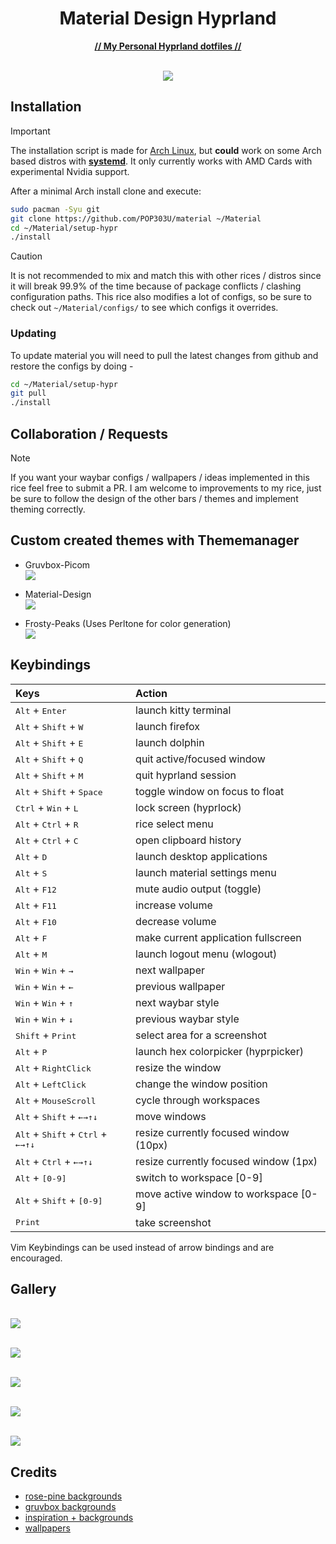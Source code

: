 <div align="center">
<h1> Material Design Hyprland </h1>
<p><b><u>// My Personal Hyprland dotfiles //</u></b></p>
<br><img src="https://raw.githubusercontent.com/POP303U/material/main/assets/Perltone_Preview.png"/><br></div>

## Installation

> [!Important] 
> The installation script is made for [Arch Linux](https://archlinux.org), but **could** work on some Arch based distros with **[systemd](https://systemd.io)**.
> It only currently works with AMD Cards with experimental Nvidia support.

After a minimal Arch install clone and execute:

```sh
sudo pacman -Syu git
git clone https://github.com/POP303U/material ~/Material
cd ~/Material/setup-hypr
./install
```

> [!Caution]
> It is not recommended to mix and match this with other rices / distros since it will break 99.9% of the time because of package conflicts / clashing configuration paths.
> This rice also modifies a lot of configs, so be sure to check out `~/Material/configs/` to see which configs it overrides. 

### Updating
To update material you will need to pull the latest changes from github and restore the configs by doing -

```sh
cd ~/Material/setup-hypr
git pull
./install
```

## Collaboration / Requests
> [!Note] 
> If you want your waybar configs / wallpapers / ideas implemented in this rice feel free to submit a PR. 
> I am welcome to improvements to my rice, just be sure to follow the design of the other bars / themes and implement theming correctly.

## Custom created themes with Thememanager

* Gruvbox-Picom
<br><img src="https://raw.githubusercontent.com/POP303U/material/main/assets/Gruvbox-Picom.png"/><br></div>

* Material-Design
<br><img src="https://raw.githubusercontent.com/POP303U/material/main/assets/Material-Design.png"/><br></div>

* Frosty-Peaks (Uses Perltone for color generation)
<br><img src="https://raw.githubusercontent.com/POP303U/material/main/assets/Frosty-Peaks.png"/><br></div>

## Keybindings

| Keys | Action |
| :--  | :-- |
| <kbd>Alt</kbd> + <kbd>Enter</kbd>| launch kitty terminal
| <kbd>Alt</kbd> + <kbd>Shift</kbd> + <kbd>W</kbd>| launch firefox
| <kbd>Alt</kbd> + <kbd>Shift</kbd> + <kbd>E</kbd> | launch dolphin
| <kbd>Alt</kbd> + <kbd>Shift</kbd> + <kbd>Q</kbd>| quit active/focused window
| <kbd>Alt</kbd> + <kbd>Shift</kbd> + <kbd>M</kbd>| quit hyprland session
| <kbd>Alt</kbd> + <kbd>Shift</kbd> + <kbd>Space</kbd> | toggle window on focus to float
| <kbd>Ctrl</kbd> + <kbd>Win</kbd> + <kbd>L</kbd> | lock screen (hyprlock)
| <kbd>Alt</kbd> + <kbd>Ctrl</kbd> + <kbd>R</kbd> | rice select menu
| <kbd>Alt</kbd> + <kbd>Ctrl</kbd> + <kbd>C</kbd> | open clipboard history
| <kbd>Alt</kbd> + <kbd>D</kbd> | launch desktop applications
| <kbd>Alt</kbd> + <kbd>S</kbd> | launch material settings menu
| <kbd>Alt</kbd> + <kbd>F12</kbd> | mute audio output (toggle)
| <kbd>Alt</kbd> + <kbd>F11</kbd>| increase volume
| <kbd>Alt</kbd> + <kbd>F10</kbd>| decrease volume
| <kbd>Alt</kbd> + <kbd>F</kbd> | make current application fullscreen
| <kbd>Alt</kbd> + <kbd>M</kbd> | launch logout menu (wlogout)
| <kbd>Win</kbd> + <kbd>Win</kbd> + <kbd>→</kbd> | next wallpaper
| <kbd>Win</kbd> + <kbd>Win</kbd> + <kbd>←</kbd> | previous wallpaper
| <kbd>Win</kbd> + <kbd>Win</kbd> + <kbd>↑</kbd> | next waybar style
| <kbd>Win</kbd> + <kbd>Win</kbd> + <kbd>↓</kbd> | previous waybar style
| <kbd>Shift</kbd> + <kbd>Print</kbd>  | select area for a screenshot
| <kbd>Alt</kbd> + <kbd>P</kbd> | launch hex colorpicker (hyprpicker)
| <kbd>Alt</kbd> + <kbd>RightClick</kbd> | resize the window
| <kbd>Alt</kbd> + <kbd>LeftClick</kbd> | change the window position
| <kbd>Alt</kbd> + <kbd>MouseScroll</kbd> | cycle through workspaces
| <kbd>Alt</kbd> + <kbd>Shift</kbd> + <kbd>←</kbd><kbd>→</kbd><kbd>↑</kbd><kbd>↓</kbd>| move windows
| <kbd>Alt</kbd> + <kbd>Shift</kbd> + <kbd>Ctrl</kbd> + <kbd>←</kbd><kbd>→</kbd><kbd>↑</kbd><kbd>↓</kbd>| resize currently focused window (10px)
| <kbd>Alt</kbd> + <kbd>Ctrl</kbd> + <kbd>←</kbd><kbd>→</kbd><kbd>↑</kbd><kbd>↓</kbd>| resize currently focused window (1px)
| <kbd>Alt</kbd> + <kbd>[0-9]</kbd> | switch to workspace [0-9]
| <kbd>Alt</kbd> + <kbd>Shift</kbd> + <kbd>[0-9]</kbd> | move active window to workspace [0-9]
| <kbd>Print</kbd> | take screenshot

Vim Keybindings can be used instead of arrow bindings and are encouraged.

## Gallery

<br><img src="https://raw.githubusercontent.com/POP303U/material/main/assets/gallery/preview_1.png"/><br></div>

<br><img src="https://raw.githubusercontent.com/POP303U/material/main/assets/gallery/preview_2.png"/><br></div>

<br><img src="https://raw.githubusercontent.com/POP303U/material/main/assets/gallery/preview_3.png"/><br></div>

<br><img src="https://raw.githubusercontent.com/POP303U/material/main/assets/gallery/preview_4.png"/><br></div>

<br><img src="https://raw.githubusercontent.com/POP303U/material/main/assets/gallery/preview_5.png"/><br></div>

## Credits
- [rose-pine backgrounds](https://github.com/the-argus/wallpapers)
- [gruvbox backgrounds](https://gruvbox-wallpapers.pages.dev)
- [inspiration + backgrounds](https://github.com/prasanthrangan/hyprdots)
- [wallpapers](https://www.wallpaperflare.com)

